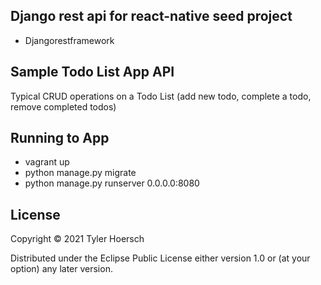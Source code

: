 ## Django rest api for react-native seed project

* Djangorestframework

## Sample Todo List App API
Typical CRUD operations on a Todo List (add new todo, complete a todo, remove completed todos)


## Running to App

* vagrant up
* python manage.py migrate
* python manage.py runserver 0.0.0.0:8080

## License

Copyright © 2021 Tyler Hoersch

Distributed under the Eclipse Public License either version 1.0 or (at
your option) any later version.